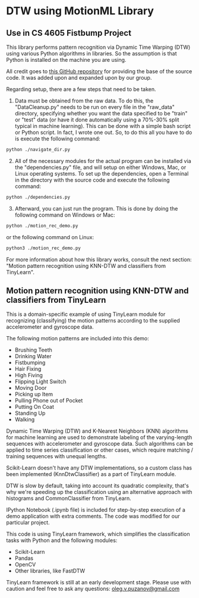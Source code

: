 # DTW using MotionML Library

## Use in CS 4605 Fistbump Project
This library performs pattern recognition via Dynamic Time Warping (DTW) using various Python algorithms in libraries. So the assumption is that Python is installed on the machine you are using. 

All credit goes to [this GitHub repository](https://github.com/llvll/motionml) for providing the base of the source code. It was added upon and expanded upon by our group.

Regarding setup, there are a few steps that need to be taken.

1) Data must be obtained from the raw data. To do this, the "DataCleanup.py" needs to be run on every file in the "raw_data" directory, specifying whether you want the data specified to be "train" or "test" data (or have it done automatically using a 70%-30% split typical in machine learning). This can be done with a simple bash script or Python script. In fact, I wrote one out. So, to do this all you have to do is execute the following command:

```sh
python ./navigate_dir.py
```

2) All of the necessary modules for the actual program can be installed via the "dependencies.py" file, and will setup on either Windows, Mac, or Linux operating systems. To set up the dependencies, open a Terminal in the directory with the source code and execute the following command:

```sh
python ./dependencies.py
```

3) Afterward, you can just run the program. This is done by doing the following command on Windows or Mac:

```sh
python ./motion_rec_demo.py
```

or the following command on Linux:

```sh
python3 ./motion_rec_demo.py
```

For more information about how this library works, consult the next section: "Motion pattern recognition using KNN-DTW and classifiers from TinyLearn".


## Motion pattern recognition using KNN-DTW and classifiers from TinyLearn

This is a domain-specific example of using TinyLearn module for recognizing (classifying) the motion patterns according to the supplied accelerometer and gyroscope data. 

The following motion patterns are included into this demo:

* Brushing Teeth
* Drinking Water
* Fistbumping
* Hair Fixing
* High Fiving
* Flipping Light Switch
* Moving Door
* Picking up Item
* Pulling Phone out of Pocket
* Putting On Coat
* Standing Up
* Walking

Dynamic Time Warping (DTW) and K-Nearest Neighbors (KNN) algorithms for machine learning are used
to demonstrate labeling of the varying-length sequences with accelerometer and gyroscope data. Such algorithms can be applied to time series classification or other cases, which require matching / training sequences with unequal lengths.

Scikit-Learn doesn't have any DTW implementations, so a custom class has been implemented (KnnDtwClassifier)
as a part of TinyLearn module.

DTW is slow by default, taking into account its quadratic complexity, that's why we're speeding up the classification
using an alternative approach with histograms and CommonClassifier from TinyLearn.

IPython Notebook (.ipynb file) is included for step-by-step execution of a demo application with extra comments. The code was modified for our particular project.

This code is using TinyLearn framework, which simplifies the classification tasks with Python and the following modules:

* Scikit-Learn
* Pandas
* OpenCV
* Other libraries, like FastDTW 

TinyLearn framework is still at an early development stage. Please use with caution and feel free to ask any questions: oleg.v.puzanov@gmail.com
